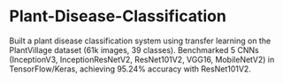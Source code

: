 # Plant-Disease-Classification
Built a plant disease classification system using transfer learning on the PlantVillage dataset (61k images, 39 classes). Benchmarked 5 CNNs (InceptionV3, InceptionResNetV2, ResNet101V2, VGG16, MobileNetV2) in TensorFlow/Keras, achieving 95.24% accuracy with ResNet101V2.

